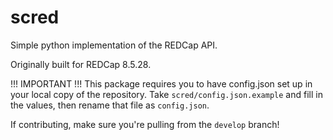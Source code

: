 # scred
Simple python implementation of the REDCap API.

Originally built for REDCap 8.5.28.

!!! IMPORTANT !!! 
This package requires you to have config.json set up in your local copy of the repository. 
Take `scred/config.json.example` and fill in the values, then rename that file as `config.json`.

If contributing, make sure you're pulling from the `develop` branch!